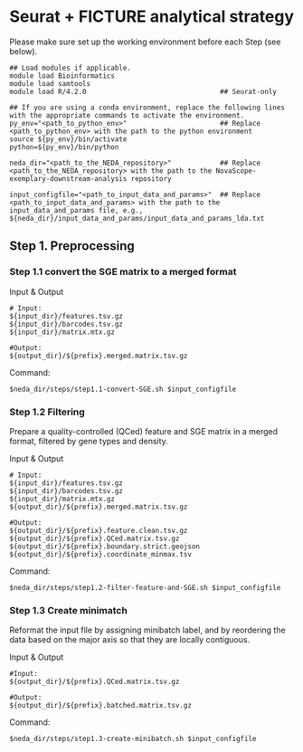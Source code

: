 # Seurat + FICTURE analytical strategy

Please make sure set up the working environment before each Step (see below).
```
## Load modules if applicable.
module load Bioinformatics
module load samtools
module load R/4.2.0                                 ## Seurat-only

## If you are using a conda environment, replace the following lines with the appropriate commands to activate the environment.
py_env="<path_to_python_env>"                       ## Replace <path_to_python_env> with the path to the python environment
source ${py_env}/bin/activate
python=${py_env}/bin/python

neda_dir="<path_to_the_NEDA_repository>"            ## Replace <path_to_the_NEDA_repository> with the path to the NovaScope-exemplary-downstream-analysis repository

input_configfile="<path_to_input_data_and_params>"  ## Replace <path_to_input_data_and_params> with the path to the input_data_and_params file, e.g., ${neda_dir}/input_data_and_params/input_data_and_params_lda.txt
```

## Step 1. Preprocessing

### Step 1.1 convert the SGE matrix to a merged format

Input & Output
```
# Input:
${input_dir}/features.tsv.gz
${input_dir}/barcodes.tsv.gz
${input_dir}/matrix.mtx.gz

#Output:
${output_dir}/${prefix}.merged.matrix.tsv.gz
```

Command:
```
$neda_dir/steps/step1.1-convert-SGE.sh $input_configfile
```

### Step 1.2 Filtering
Prepare a quality-controlled (QCed) feature and SGE matrix in a merged format, filtered by gene types and density.

Input & Output

```
# Input: 
${input_dir}/features.tsv.gz
${input_dir}/barcodes.tsv.gz
${input_dir}/matrix.mtx.gz
${output_dir}/${prefix}.merged.matrix.tsv.gz

#Output: 
${output_dir}/${prefix}.feature.clean.tsv.gz
${output_dir}/${prefix}.QCed.matrix.tsv.gz
${output_dir}/${prefix}.boundary.strict.geojson
${output_dir}/${prefix}.coordinate_minmax.tsv
```

Command:
```
$neda_dir/steps/step1.2-filter-feature-and-SGE.sh $input_configfile
```

### Step 1.3 Create minimatch
Reformat the input file by assigning minibatch label, and by reordering the data based on the major axis so that they are locally contiguous.

Input & Output
```
#Input: 
${output_dir}/${prefix}.QCed.matrix.tsv.gz

#Output: 
${output_dir}/${prefix}.batched.matrix.tsv.gz

```

Command:
```
$neda_dir/steps/step1.3-create-minibatch.sh $input_configfile
```

